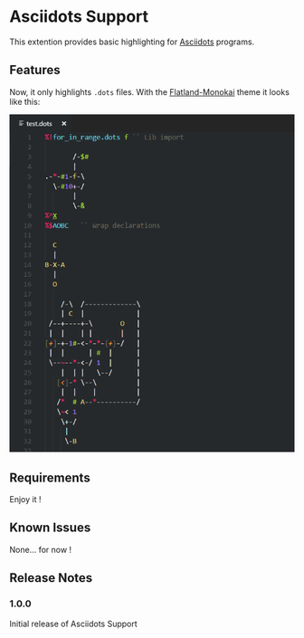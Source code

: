 # Asciidots Support

This extention provides basic highlighting for [Asciidots](https://github.com/aaronduino/asciidots/) programs.

## Features

Now, it only highlights `.dots` files.
With the [Flatland-Monokai](https://marketplace.visualstudio.com/items?itemName=gerane.Theme-FlatlandMonokai) theme it looks like this:

![Overview](images/overview.png)


## Requirements

Enjoy it !

## Known Issues

None... for now !

## Release Notes

### 1.0.0

Initial release of Asciidots Support
